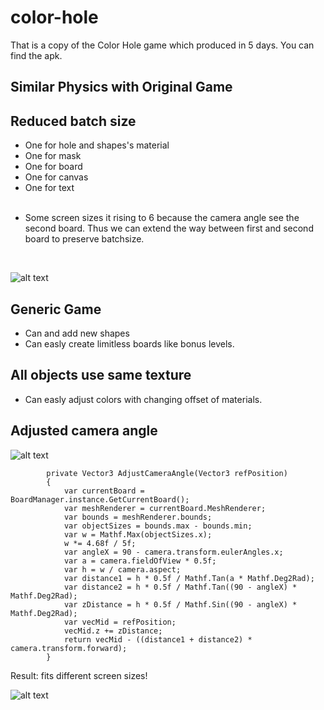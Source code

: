 # color-hole
That is a copy of the Color Hole game which produced in 5 days.
You can find the apk.
## Similar Physics with Original Game


## Reduced batch size
- One for hole and shapes's material
- One for mask
- One for board
- One for canvas
- One for text <br/><br/>
* Some screen sizes it rising to 6 because the camera angle see the second board. Thus we can extend the way between first and second board to preserve batchsize.
<br/>

![alt text](https://i.ibb.co/rMFmFz1/dynamicbatch.png)
## Generic Game
* Can and add new shapes
* Can easly create limitless boards like bonus levels.
## All objects use same texture
* Can easly adjust colors with changing offset of materials.
## Adjusted camera angle
![alt text](https://i.ibb.co/5BrtkWy/camera-angle-exp.png)
```
        private Vector3 AdjustCameraAngle(Vector3 refPosition)
        {
            var currentBoard = BoardManager.instance.GetCurrentBoard();
            var meshRenderer = currentBoard.MeshRenderer;
            var bounds = meshRenderer.bounds;
            var objectSizes = bounds.max - bounds.min;
            var w = Mathf.Max(objectSizes.x);
            w *= 4.68f / 5f;
            var angleX = 90 - camera.transform.eulerAngles.x;
            var a = camera.fieldOfView * 0.5f;
            var h = w / camera.aspect;
            var distance1 = h * 0.5f / Mathf.Tan(a * Mathf.Deg2Rad);
            var distance2 = h * 0.5f / Mathf.Tan((90 - angleX) * Mathf.Deg2Rad);
            var zDistance = h * 0.5f / Mathf.Sin((90 - angleX) * Mathf.Deg2Rad);
            var vecMid = refPosition;
            vecMid.z += zDistance;
            return vecMid - ((distance1 + distance2) * camera.transform.forward);
        }
```
Result: fits different screen sizes!
     
![alt text](https://i.ibb.co/8PsqrDr/camera-angle-result.png)
